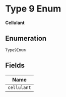 
# Type 9 Enum

**Cellulant**

## Enumeration

`Type9Enum`

## Fields

| Name |
|  --- |
| `cellulant` |

